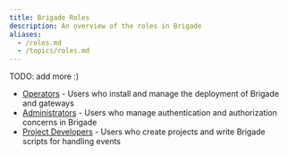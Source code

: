 ```yaml
---
title: Brigade Roles
description: An overview of the roles in Brigade
aliases:
  - /roles.md
  - /topics/roles.md
---
```


TODO: add more :)

  * [Operators] - Users who install and manage the deployment of Brigade and gateways
  * [Administrators] - Users who manage authentication and authorization concerns in Brigade
  * [Project Developers] - Users who create projects and write Brigade scripts for handling events

[Operators]: /operators/index.md
[Administrators]: /administrators/index.md
[Project Developers]: /project-developers/index.md